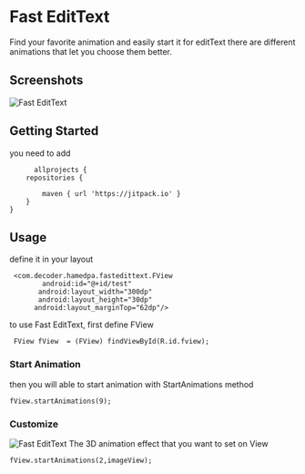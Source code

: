 <h1>Fast EditText</h1>
Find your favorite animation and easily start it for editText
there are different animations that let you choose them better.
<h2>Screenshots</h2>
<img src="http://downloadcenter.pariazar.ir/git/1.gif" alt="Fast EditText">
<h2>Getting Started</h2>
you need to add

          allprojects {
		repositories {
			
			maven { url 'https://jitpack.io' }
		}
   	}
 
<h2>Usage</h2>
define it in your layout

	 <com.decoder.hamedpa.fastedittext.FView
    	    android:id="@+id/test"
     	   android:layout_width="300dp"
     	   android:layout_height="30dp"
      	  android:layout_marginTop="62dp"/>
to use Fast EditText, first define FView

     FView fView  = (FView) findViewById(R.id.fview);
             
<h3>Start Animation</h3>
then you will able to start animation with StartAnimations method


    fView.startAnimations(9);

<h3>Customize</h3>
<img src="http://downloadcenter.pariazar.ir/git/fastedittext.png" alt="Fast EditText">
The 3D animation effect that you want to set on View

    fView.startAnimations(2,imageView);




